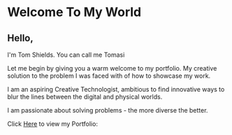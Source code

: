 # Welcome To My World


## Hello,
I'm Tom Shields.
You can call me Tomasi

Let me begin by giving you a warm welcome to my portfolio. My creative solution to the problem I was faced with of how to showcase my work.

I am an aspiring Creative Technologist,
ambitious to find innovative ways to blur the lines between the digital and physical worlds. 


I am passionate about solving problems - the more diverse the better.

Click [Here](https://tomasi001.github.io/TomShields_Portfolio2021/) to view my Portfolio: 
